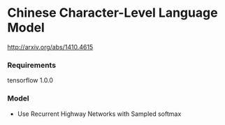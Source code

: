 # Chinese Character-Level Language Model
http://arxiv.org/abs/1410.4615

### Requirements
tensorflow 1.0.0

### Model
* Use Recurrent Highway Networks with Sampled softmax
